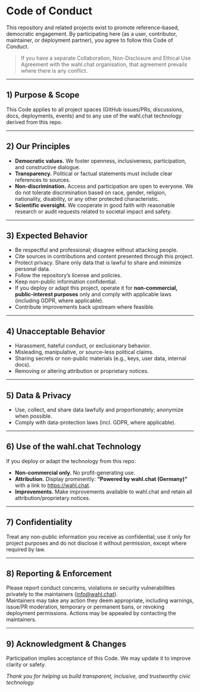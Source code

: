 # Code of Conduct

This repository and related projects exist to promote reference-based, democratic engagement. By participating here (as a user, contributor, maintainer, or deployment partner), you agree to follow this Code of Conduct.

> If you have a separate Collaboration, Non-Disclosure and Ethical Use Agreement with the wahl.chat organisation, that agreement prevails where there is any conflict.

---

## 1) Purpose & Scope
This Code applies to all project spaces (GitHub issues/PRs, discussions, docs, deployments, events) and to any use of the wahl.chat technology derived from this repo.

---

## 2) Our Principles
- **Democratic values.** We foster openness, inclusiveness, participation, and constructive dialogue.  
- **Transparency.** Political or factual statements must include clear references to sources.  
- **Non-discrimination.** Access and participation are open to everyone. We do not tolerate discrimination based on race, gender, religion, nationality, disability, or any other protected characteristic.  
- **Scientific oversight.** We cooperate in good faith with reasonable research or audit requests related to societal impact and safety.

---

## 3) Expected Behavior
- Be respectful and professional; disagree without attacking people.  
- Cite sources in contributions and content presented through this project.  
- Protect privacy. Share only data that is lawful to share and minimize personal data.  
- Follow the repository’s license and policies.  
- Keep non-public information confidential.  
- If you deploy or adapt this project, operate it for **non-commercial, public-interest purposes** only and comply with applicable laws (including GDPR, where applicable).  
- Contribute improvements back upstream where feasible.

---

## 4) Unacceptable Behavior
- Harassment, hateful conduct, or exclusionary behavior.  
- Misleading, manipulative, or source-less political claims.  
- Sharing secrets or non-public materials (e.g., keys, user data, internal docs).  
- Removing or altering attribution or proprietary notices.

---

## 5) Data & Privacy
- Use, collect, and share data lawfully and proportionately; anonymize when possible.  
- Comply with data-protection laws (incl. GDPR, where applicable).  

---

## 6) Use of the wahl.chat Technology
If you deploy or adapt the technology from this repo:
- **Non-commercial only.** No profit-generating use.   
- **Attribution.** Display prominently: **“Powered by wahl.chat (Germany)”** with a link to <https://wahl.chat>.  
- **Improvements.** Make improvements available to wahl.chat and retain all attribution/proprietary notices.

---

## 7) Confidentiality
Treat any non-public information you receive as confidential; use it only for project purposes and do not disclose it without permission, except where required by law.

---

## 8) Reporting & Enforcement
Please report conduct concerns, violations or security vulnerabilities privately to the maintainers (info@wahl.chat).  
Maintainers may take any action they deem appropriate, including warnings, issue/PR moderation, temporary or permanent bans, or revoking deployment permissions. Actions may be appealed by contacting the maintainers.

---

## 9) Acknowledgment & Changes
Participation implies acceptance of this Code. We may update it to improve clarity or safety.

*Thank you for helping us build transparent, inclusive, and trustworthy civic technology.*
